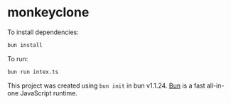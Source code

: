# monkeyclone

To install dependencies:

```bash
bun install
```

To run:

```bash
bun run intex.ts
```

This project was created using `bun init` in bun v1.1.24. [Bun](https://bun.sh) is a fast all-in-one JavaScript runtime.
